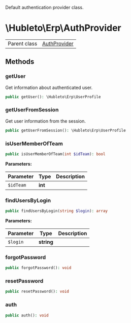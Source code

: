 
Default authentication provider class.

# \Hubleto\Erp\AuthProvider
<table class='table-default dense'>
<tr><td>Parent class</td><td><a href="../Framework/AuthProvider">AuthProvider</a></td></tr></table>


## Methods

### getUser

Get information about authenticated user.

```php
public getUser(): \Hubleto\Erp\UserProfile
```


### getUserFromSession

Get user information from the session.

```php
public getUserFromSession(): \Hubleto\Erp\UserProfile
```


### isUserMemberOfTeam

```php
public isUserMemberOfTeam(int $idTeam): bool
```

**Parameters:**

| Parameter | Type    | Description |
|-----------|---------|-------------|
| `$idTeam` | **int** |             |


### findUsersByLogin

```php
public findUsersByLogin(string $login): array
```

**Parameters:**

| Parameter | Type       | Description |
|-----------|------------|-------------|
| `$login`  | **string** |             |


### forgotPassword

```php
public forgotPassword(): void
```


### resetPassword

```php
public resetPassword(): void
```


### auth

```php
public auth(): void
```

